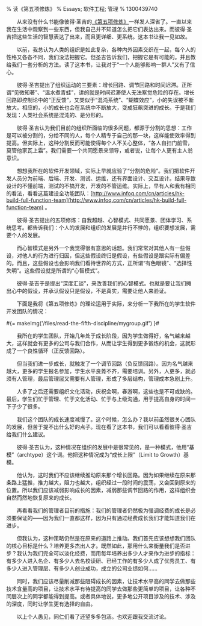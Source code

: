 % 读《第五项修炼》
% Essays; 软件工程; 管理
% 1300439740

　　从来没有什么书能像彼得·圣吉的[《第五项修炼》](http://book.douban.com/subject/1045862/)一样发人深省了。一直以来我在生活中观察到一些东西，但我自己并不知道怎么把它们表达出来。而彼得·圣吉把这些生活的智慧表达了出来，而且更详细、更系统。这本书让我一见如故。

　　以前，我总认为人类的组织是如此复杂，各种内外因素交织在一起，每个人的性格又各各不同，我们没法把握它。但圣吉告诉我们，把握它是有可能的。并且教给我们一套分析的方法。读了这本书，让我对于“一个人能够影响一群人”又有了信心。

　　彼得·圣吉提出了组织运动的三要素：增长回路、调节回路和时间迟滞。正所谓“见微知著”、“温水煮青蛙”，讲的就是时间迟滞使人无法察觉危险的存在。增长回路即控制论中的“正反馈”，又类似于“混沌系统”、“蝴蝶效应”，小的失误被不断放大。相应的，小的成长也会在系统中不断放大，变成狂飙突进的成长。于是我们发现：人类社会系统是混沌的、是分形的。

　　彼得·圣吉认为我们目前的组织所面临的很多问题，都源于分割的思想：工作是可以被分割的，分给不同的人，每个人精专于自己的那一块，这样能使效率得到提高。但实际上，这种分割反而可能使得每个人不关心整体，“各人自扫门前雪，莫管他家瓦上霜”。我们需要一个共同愿景来领导，或者说，让每个人更有主人翁意识。

　　想想我所在的软件开发领域，实际上早就应验了“分割的危险”。我们把软件开发人员分为前端、后端、开发、测试、运维，还有界面设计、交互设计。结果导致设计的不懂前端，测试的不搞开发，开发的不管运维。实际上，早有人和我有相同的看法，看看这篇建设全功能团队：[http://www.infoq.com/cn/articles/hk-build-full-function-team](http://www.infoq.com/cn/articles/hk-build-full-function-team) 。

　　彼得·圣吉提出的五项修炼：自我超越、心智模式、共同愿景、团体学习、系统思考。都告诉我们：个人的发展和组织的发展是并行不悖的，组织要想发展，需要个人的发展。

　　而心智模式是另外一个我觉得很有意思的话题。我们常常对其他人有一些假设，对他人的行为进行归因，但这些假设终归是假设，有些假设是跟实际有偏差的。而且，这些假设也会影响我们看待世界的方式，正所谓“有色眼镜”、“选择性失明”。这些假设就是所谓的“心智模式”。

　　彼得·圣吉于是提出“深度汇谈”，来改善我们的心智模式。也就是要让我们摊出心中的假设，并承认假设只是假设，不是真实，需要让他人来验证。

　　下面是我将《第五项修炼》的理论运用于实际，来分析一下我所在的学生软件开发团队的情况：

#{= makeImg('/files/read-the-fifth-discipline/mygroup.gif') }#

　　我所在的学生团队，开始几年处于成长阶段，因为学生做得好，名气越来越大，这样就会有更多的公司与我们合作，从而让学生得到更多锻炼的机会，这就形成了一个良性循环（正反馈回路）。

　　但当我们进一步成长，就触发了一个调节回路（负反馈回路）。因为名气越来越大，更多的学生报名参加，学生水平良莠不齐，需要培训。另外，人更多，就必须有人管理，最后管理层又需要有人管理，形成了多层结构，管理成本急剧上升。

　　人多了之后还需要组织文化活动，庆祝会啊，春游啊，这些也是不可或缺的。最后，学生们忙于管理、忙于文化活动、忙于与上级沟通，用于提高自身的时间一下子少了很多。

　　我们这个团队的成长速度减慢了。这个时候，怎么办？我以前虽然很关心团队的发展，但苦于提不出什么好的点子。现在看了这本书，我们可以看看彼得·圣吉给我们什么建议。

　　彼得·圣吉认为，这种情况在组织的发展中是很常见的，是一种模式，他用“基模”（archtype）这个词。他把这种情况成为“成长上限”（Limit to Growth）基模。

　　他认为，这时我们不应该继续推动原来那个增长回路。因为如果继续在原来那条路上猛推，推力越大，阻力也越大，组织经过一段时间的震荡，又会回到原来的位置。所以我们应该减弱影响成长的因素，减弱那些调节回路的作用，这样组织会自然而然地恢复原来的成长。

　　再看看我们的管理者目前的措施：我们的管理者仍然极为强调经费的成长是必须要保证的——因为我们一直都这样，因为只有通过经费成长我们才能知道我们在进步。

　　但我认为，这种策略仍然是在原来的道路上推动。我们首先应该想想我们团队的核心目标是什么？培养更多杰出人才。既然如此，那用什么来衡量我们是否进步？我认为我们完全可以淡化经费，而用每年培养出多少人才来作为进步的指标：有多少人进入名企、有多少人去名校读研、已经工作的有多少人成了优秀员工、有多少人进入管理层、有多少人创业成功，成立的公司业绩如何……

　　同时，我们应该尽量削减那些阻碍成长的因素，让技术水平高的同学去做那些技术含量高的项目，让技术水平有待提高的同学去做那些更简单的项目，让各种不同层次上的同学都能得到提高。或者具体地说，更多地公开项目涉及的技术、涉及的深度，同时让学生更有选择的自由。

　　以上个人愚见，同仁们看了还望多多包涵。也欢迎跟我交流讨论。
